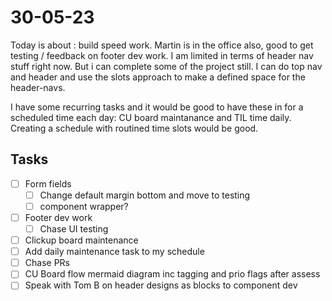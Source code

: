 # 30-05-23

Today is about : build speed work. Martin is in the office also, good to get testing / feedback on footer dev work.
I am limited in terms of header nav stuff right now. But i can complete some of the project still. I can do top nav and header and use the slots approach to make a defined space for the header-navs.

I have some recurring tasks and it would be good to have these in for a scheduled time each day: CU board maintanance and TIL time daily. Creating a schedule with routined time slots would be good.

## Tasks
- [ ] Form fields
  - [ ] Change default margin bottom and move to testing
  - [ ] component wrapper?
- [ ] Footer dev work
    - [ ] Chase UI testing
- [ ] Clickup board maintenance
- [ ] Add daily maintenance task to my schedule
- [ ] Chase PRs
- [ ] CU Board flow mermaid diagram inc tagging and prio flags after assess
- [ ] Speak with Tom B on header designs as blocks to component dev